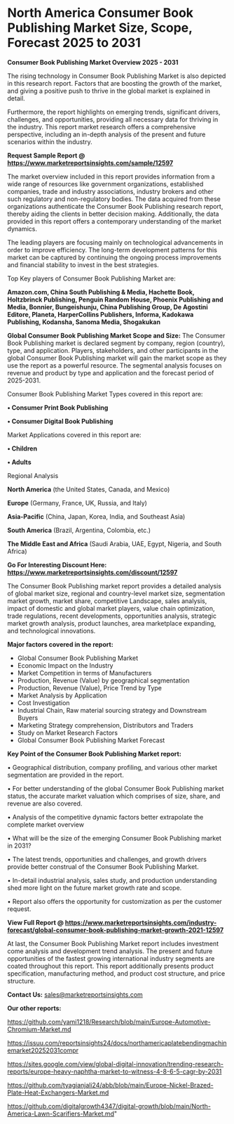  # North America Consumer Book Publishing Market Size, Scope, Forecast 2025 to 2031

<Strong> Consumer Book Publishing Market Overview 2025 - 2031</strong>

The rising technology in Consumer Book Publishing Market is also depicted in this research report. Factors that are boosting the growth of the market, and giving a positive push to thrive in the global market is explained in detail.

Furthermore, the report highlights on emerging trends, significant drivers, challenges, and opportunities, providing all necessary data for thriving in the industry. This report market research offers a comprehensive perspective, including an in-depth analysis of the present and future scenarios within the industry.

<strong>Request Sample Report @ <a href=https://www.marketreportsinsights.com/sample/12597>https://www.marketreportsinsights.com/sample/12597</a></strong>

The market overview included in this report provides information from a wide range of resources like government organizations, established companies, trade and industry associations, industry brokers and other such regulatory and non-regulatory bodies. The data acquired from these organizations authenticate the Consumer Book Publishing research report, thereby aiding the clients in better decision making. Additionally, the data provided in this report offers a contemporary understanding of the market dynamics.

The leading players are focusing mainly on technological advancements in order to improve efficiency. The long-term development patterns for this market can be captured by continuing the ongoing process improvements and financial stability to invest in the best strategies.

Top Key players of Consumer Book Publishing Market are:

<strong>Amazon.com, China South Publishing & Media, Hachette Book, Holtzbrinck Publishing, Penguin Random House, Phoenix Publishing and Media, Bonnier, Bungeishunju, China Publishing Group, De Agostini Editore, Planeta, HarperCollins Publishers, Informa, Kadokawa Publishing, Kodansha, Sanoma Media, Shogakukan</strong>

<strong><b>Global Consumer Book Publishing Market Scope and Size:</b></strong>
The Consumer Book Publishing market is declared segment by company, region (country), type, and application. Players, stakeholders, and other participants in the global Consumer Book Publishing market will gain the market scope as they use the report as a powerful resource. The segmental analysis focuses on revenue and product by type and application and the forecast period of 2025-2031.

Consumer Book Publishing Market Types covered in this report are:

<strong>• Consumer Print Book Publishing

• Consumer Digital Book Publishing</strong>

Market Applications covered in this report are:

<strong>• Children

• Adults</strong> 

Regional Analysis

<strong>North America</strong> (the United States, Canada, and Mexico)

<strong>Europe</strong> (Germany, France, UK, Russia, and Italy)

<strong>Asia-Pacific</strong> (China, Japan, Korea, India, and Southeast Asia)

<strong>South America</strong> (Brazil, Argentina, Colombia, etc.)

<strong>The Middle East and Africa</strong> (Saudi Arabia, UAE, Egypt, Nigeria, and South Africa)

<strong>Go For Interesting Discount Here: <a href=https://www.marketreportsinsights.com/discount/12597>https://www.marketreportsinsights.com/discount/12597</a></strong>

The Consumer Book Publishing market report provides a detailed analysis of global market size, regional and country-level market size, segmentation market growth, market share, competitive Landscape, sales analysis, impact of domestic and global market players, value chain optimization, trade regulations, recent developments, opportunities analysis, strategic market growth analysis, product launches, area marketplace expanding, and technological innovations.

<strong><b>Major factors covered in the report:</b></strong>
<ul>
  <li>Global Consumer Book Publishing Market </li>
  <li>Economic Impact on the Industry</li>
  <li>Market Competition in terms of Manufacturers</li>
  <li>Production, Revenue (Value) by geographical segmentation</li>
  <li>Production, Revenue (Value), Price Trend by Type</li>
  <li>Market Analysis by Application</li>
  <li>Cost Investigation</li>
  <li>Industrial Chain, Raw material sourcing strategy and Downstream Buyers</li>
  <li>Marketing Strategy comprehension, Distributors and Traders</li>
  <li>Study on Market Research Factors</li>
  <li>Global Consumer Book Publishing Market Forecast</li>
</ul>

<strong><b>Key Point of the Consumer Book Publishing Market report:</b></strong>

• Geographical distribution, company profiling, and various other market segmentation are provided in the report.

• For better understanding of the global Consumer Book Publishing market status, the accurate market valuation which comprises of size, share, and revenue are also covered.

• Analysis of the competitive dynamic factors better extrapolate the complete market overview

• What will be the size of the emerging Consumer Book Publishing market in 2031?

• The latest trends, opportunities and challenges, and growth drivers provide better construal of the Consumer Book Publishing Market.

• In-detail industrial analysis, sales study, and production understanding shed more light on the future market growth rate and scope.

• Report also offers the opportunity for customization as per the customer request.

<strong><b>View Full Report @ <a href=https://www.marketreportsinsights.com/industry-forecast/global-consumer-book-publishing-market-growth-2021-12597>https://www.marketreportsinsights.com/industry-forecast/global-consumer-book-publishing-market-growth-2021-12597</a></b></strong>


At last, the Consumer Book Publishing Market report includes investment come analysis and development trend analysis. The present and future opportunities of the fastest growing international industry segments are coated throughout this report. This report additionally presents product specification, manufacturing method, and product cost structure, and price structure.

<strong>Contact Us:</strong>
sales@marketreportsinsights.com

<strong>Our other reports:</strong>

<a href=https://github.com/yami1218/Research/blob/main/Europe-Automotive-Chromium-Market.md>https://github.com/yami1218/Research/blob/main/Europe-Automotive-Chromium-Market.md</a>

<a href=https://issuu.com/reportsinsights24/docs/northamericaplatebendingmachinemarket20252031compr>https://issuu.com/reportsinsights24/docs/northamericaplatebendingmachinemarket20252031compr</a>

<a href=https://sites.google.com/view/global-digital-innovation/trending-research-reports/europe-heavy-naphtha-market-to-witness-4-8-6-5-cagr-by-2031>https://sites.google.com/view/global-digital-innovation/trending-research-reports/europe-heavy-naphtha-market-to-witness-4-8-6-5-cagr-by-2031</a>

<a href=https://github.com/tyagianjali24/abb/blob/main/Europe-Nickel-Brazed-Plate-Heat-Exchangers-Market.md>https://github.com/tyagianjali24/abb/blob/main/Europe-Nickel-Brazed-Plate-Heat-Exchangers-Market.md</a>

<a href=https://github.com/digitalgrowth4347/digital-growth/blob/main/North-America-Lawn-Scarifiers-Market.md>https://github.com/digitalgrowth4347/digital-growth/blob/main/North-America-Lawn-Scarifiers-Market.md</a>"
